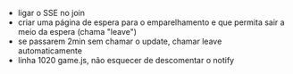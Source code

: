 - ligar o SSE no join
- criar uma página de espera para o emparelhamento e que permita sair a meio da espera (chama "leave")
- se passarem 2min sem chamar o update, chamar leave automaticamente
- linha 1020 game.js, não esquecer de descomentar o notify

